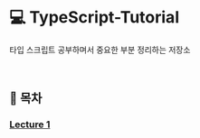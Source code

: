 # 💻 TypeScript-Tutorial
타입 스크립트 공부하며서 중요한 부분 정리하는 저장소

<br />

## 🔖 목차
### [Lecture 1](https://github.com/ssi02014/TypeScript-Tutorial/tree/master/lecture1)
